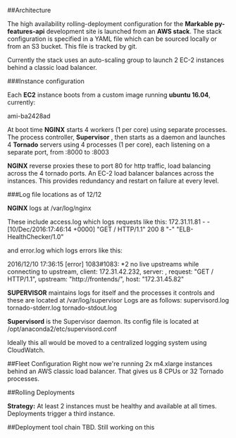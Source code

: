 ##Architecture

The high availability rolling-deployment configuration for the **Markable py-features-api** development site is launched from an **AWS stack**. 
The stack configuration is specified in a YAML file which can be sourced locally or from an S3 bucket. This file is tracked by git.

Currently the stack uses an auto-scaling group to launch 2 EC-2 instances behind a classic load balancer. 

###Instance configuration

Each **EC2** instance boots from a custom image running **ubuntu 16.04**, currently:

ami-ba2428ad

At boot time **NGINX** starts 4 workers (1 per core) using separate processes. The process controller, **Supervisor** ,
then starts as a daemon and launches 4 **Tornado** servers using 4 processes (1 per core), each listening on a separate port, from :8000 to :8003

**NGINX** reverse proxies these to port 80 for http traffic, load balancing across the 4 tornado ports. 
An EC-2 load balancer balances across the instances. This provides redundancy and restart on failure at every level.

###Log file locations as of 12/12

**NGINX** logs at /var/log/nginx 

These include access.log which logs requests like this:
172.31.11.81 - - [10/Dec/2016:17:46:14 +0000] "GET / HTTP/1.1" 200 8 "-" "ELB-HealthChecker/1.0"

and error.log which logs errors like this:

2016/12/10 17:36:15 [error] 1083#1083: *2 no live upstreams while connecting to upstream, client: 172.31.42.232, server: , request: "GET / HTTP/1.1", upstream: "http://frontends/", host: "172.31.45.82"

**SUPERVISOR** maintains logs for itself and the processes it controls and these are located at /var/log/supervisor
Logs are as follows:
supervisord.log  tornado-stderr.log  tornado-stdout.log

**Supervisord** is the Supervisor daemon. Its config file is located at /opt/anaconda2/etc/supervisord.conf

Ideally this all would be moved to a centralized logging system using CloudWatch.

##Fleet Configuration
Right now we're running 2x m4.xlarge instances behind an AWS classic load balancer. That gives us 8 CPUs or 32 Tornado processes.

##Rolling Deployments

**Strategy:** At least 2 instances must be healthy and available at all times. Deployments trigger a third instance.

##Deployment tool chain
TBD. Still working on this

